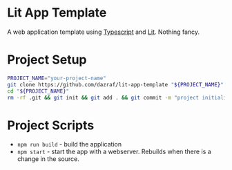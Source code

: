 # Lit App Template

A web application template using [Typescript](https://www.typescriptlang.org/) and [Lit](https://lit.dev). Nothing fancy.

# Project Setup

```bash
PROJECT_NAME="your-project-name"
git clone https://github.com/dazraf/lit-app-template "${PROJECT_NAME}"
cd "${PROJECT_NAME}"
rm -rf .git && git init && git add . && git commit -m "project initialization"
```

# Project Scripts

* `npm run build` - build the application 
* `npm start` - start the app with a webserver. Rebuilds when there is a change in the source.
